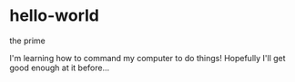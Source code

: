 # hello-world
the prime

I'm learning how to command my computer to do things! Hopefully I'll get good enough at it before...
